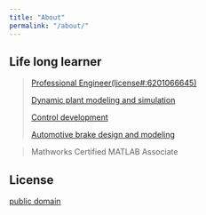 ```yaml
---
title: "About"
permalink: "/about/"
---
```


## Life long learner

>[Professional Engineer(license#:6201066645)](https://www.lara.michigan.gov/colaLicVerify/lNbr.jsp)
>
>[Dynamic plant modeling and simulation](http://proceedings.asmedigitalcollection.asme.org/proceeding.aspx?articleid=1602706)
>
>[Control development](https://ieeexplore.ieee.org/document/4357200/?reload=true)
>
>[Automotive brake design and modeling](https://drive.google.com/file/d/0B-YBNZLEh-eSTGlkT2ZUb0d0bFE/view)

>Mathworks Certified MATLAB Associate

## License

[public domain](http://unlicense.org/)

